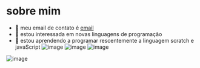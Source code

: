 # sobre mim

- 👋 meu email de contato é [email](sarah.perusin.batista@escola.pr.gov.br)
- 👀 estou interessada em novas linguagens de programação
- 🌱 estou aprendendo a programar rescentemente a linguagem scratch e javaScript
![image](https://user-images.githubusercontent.com/105364189/172632425-63d60051-70f6-476c-8992-9e875fb0ac1a.png)
![image](https://user-images.githubusercontent.com/105364189/172632597-ac987584-10bc-4c44-a900-780d309c9122.png)
![image](https://user-images.githubusercontent.com/105364189/172633658-cd54bd0d-9606-425d-a6e7-4a134343c3e7.png)

![image](https://user-images.githubusercontent.com/105364189/173837318-f53a3fc8-94a4-43a2-a2bb-075d7c1acc7e.png)

